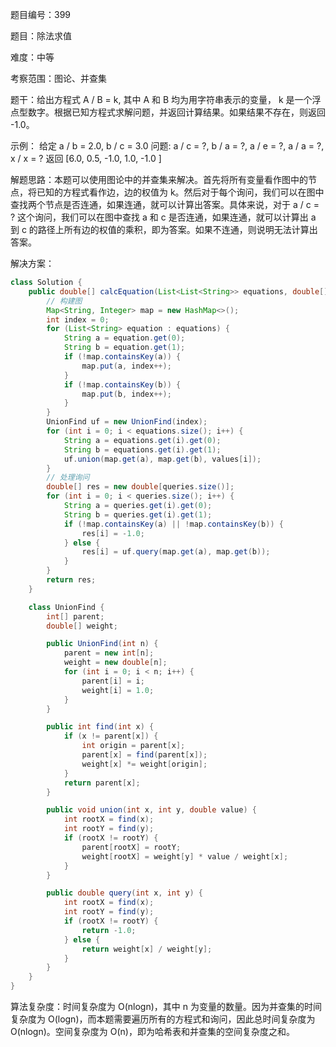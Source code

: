 题目编号：399

题目：除法求值

难度：中等

考察范围：图论、并查集

题干：给出方程式 A / B = k, 其中 A 和 B 均为用字符串表示的变量， k 是一个浮点型数字。根据已知方程式求解问题，并返回计算结果。如果结果不存在，则返回 -1.0。

示例：
给定 a / b = 2.0, b / c = 3.0
问题: a / c = ?, b / a = ?, a / e = ?, a / a = ?, x / x = ?
返回 [6.0, 0.5, -1.0, 1.0, -1.0 ]

解题思路：本题可以使用图论中的并查集来解决。首先将所有变量看作图中的节点，将已知的方程式看作边，边的权值为 k。然后对于每个询问，我们可以在图中查找两个节点是否连通，如果连通，就可以计算出答案。具体来说，对于 a / c = ? 这个询问，我们可以在图中查找 a 和 c 是否连通，如果连通，就可以计算出 a 到 c 的路径上所有边的权值的乘积，即为答案。如果不连通，则说明无法计算出答案。

解决方案：

```java
class Solution {
    public double[] calcEquation(List<List<String>> equations, double[] values, List<List<String>> queries) {
        // 构建图
        Map<String, Integer> map = new HashMap<>();
        int index = 0;
        for (List<String> equation : equations) {
            String a = equation.get(0);
            String b = equation.get(1);
            if (!map.containsKey(a)) {
                map.put(a, index++);
            }
            if (!map.containsKey(b)) {
                map.put(b, index++);
            }
        }
        UnionFind uf = new UnionFind(index);
        for (int i = 0; i < equations.size(); i++) {
            String a = equations.get(i).get(0);
            String b = equations.get(i).get(1);
            uf.union(map.get(a), map.get(b), values[i]);
        }
        // 处理询问
        double[] res = new double[queries.size()];
        for (int i = 0; i < queries.size(); i++) {
            String a = queries.get(i).get(0);
            String b = queries.get(i).get(1);
            if (!map.containsKey(a) || !map.containsKey(b)) {
                res[i] = -1.0;
            } else {
                res[i] = uf.query(map.get(a), map.get(b));
            }
        }
        return res;
    }

    class UnionFind {
        int[] parent;
        double[] weight;

        public UnionFind(int n) {
            parent = new int[n];
            weight = new double[n];
            for (int i = 0; i < n; i++) {
                parent[i] = i;
                weight[i] = 1.0;
            }
        }

        public int find(int x) {
            if (x != parent[x]) {
                int origin = parent[x];
                parent[x] = find(parent[x]);
                weight[x] *= weight[origin];
            }
            return parent[x];
        }

        public void union(int x, int y, double value) {
            int rootX = find(x);
            int rootY = find(y);
            if (rootX != rootY) {
                parent[rootX] = rootY;
                weight[rootX] = weight[y] * value / weight[x];
            }
        }

        public double query(int x, int y) {
            int rootX = find(x);
            int rootY = find(y);
            if (rootX != rootY) {
                return -1.0;
            } else {
                return weight[x] / weight[y];
            }
        }
    }
}
```

算法复杂度：时间复杂度为 O(nlogn)，其中 n 为变量的数量。因为并查集的时间复杂度为 O(logn)，而本题需要遍历所有的方程式和询问，因此总时间复杂度为 O(nlogn)。空间复杂度为 O(n)，即为哈希表和并查集的空间复杂度之和。